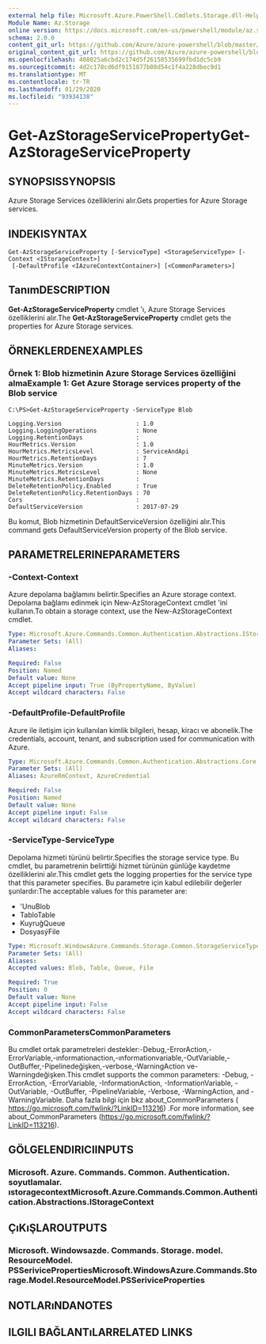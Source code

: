 ```yaml
---
external help file: Microsoft.Azure.PowerShell.Cmdlets.Storage.dll-Help.xml
Module Name: Az.Storage
online version: https://docs.microsoft.com/en-us/powershell/module/az.storage/get-azstorageserviceproperty
schema: 2.0.0
content_git_url: https://github.com/Azure/azure-powershell/blob/master/src/Storage/Storage.Management/help/Get-AzStorageServiceProperty.md
original_content_git_url: https://github.com/Azure/azure-powershell/blob/master/src/Storage/Storage.Management/help/Get-AzStorageServiceProperty.md
ms.openlocfilehash: 408025a6cbd2c174d5f26158535699fbd1dc5cb9
ms.sourcegitcommit: 4d2c178cd6df9151877b08d54c1f4a228dbec9d1
ms.translationtype: MT
ms.contentlocale: tr-TR
ms.lasthandoff: 01/29/2020
ms.locfileid: "93934138"
---
```

# <span data-ttu-id="5db22-101">Get-AzStorageServiceProperty</span><span class="sxs-lookup"><span data-stu-id="5db22-101">Get-AzStorageServiceProperty</span></span>

## <span data-ttu-id="5db22-102">SYNOPSIS</span><span class="sxs-lookup"><span data-stu-id="5db22-102">SYNOPSIS</span></span>
<span data-ttu-id="5db22-103">Azure Storage Services özelliklerini alır.</span><span class="sxs-lookup"><span data-stu-id="5db22-103">Gets properties for Azure Storage services.</span></span>

## <span data-ttu-id="5db22-104">INDEKI</span><span class="sxs-lookup"><span data-stu-id="5db22-104">SYNTAX</span></span>

```
Get-AzStorageServiceProperty [-ServiceType] <StorageServiceType> [-Context <IStorageContext>]
 [-DefaultProfile <IAzureContextContainer>] [<CommonParameters>]
```

## <span data-ttu-id="5db22-105">Tanım</span><span class="sxs-lookup"><span data-stu-id="5db22-105">DESCRIPTION</span></span>
<span data-ttu-id="5db22-106">**Get-AzStorageServiceProperty** cmdlet 'ı, Azure Storage Services özelliklerini alır.</span><span class="sxs-lookup"><span data-stu-id="5db22-106">The **Get-AzStorageServiceProperty** cmdlet gets the properties for Azure Storage services.</span></span>

## <span data-ttu-id="5db22-107">ÖRNEKLERDEN</span><span class="sxs-lookup"><span data-stu-id="5db22-107">EXAMPLES</span></span>

### <span data-ttu-id="5db22-108">Örnek 1: Blob hizmetinin Azure Storage Services özelliğini alma</span><span class="sxs-lookup"><span data-stu-id="5db22-108">Example 1: Get  Azure Storage services property of the Blob service</span></span>
```
C:\PS>Get-AzStorageServiceProperty -ServiceType Blob

Logging.Version                     : 1.0
Logging.LoggingOperations           : None
Logging.RetentionDays               : 
HourMetrics.Version                 : 1.0
HourMetrics.MetricsLevel            : ServiceAndApi
HourMetrics.RetentionDays           : 7
MinuteMetrics.Version               : 1.0
MinuteMetrics.MetricsLevel          : None
MinuteMetrics.RetentionDays         : 
DeleteRetentionPolicy.Enabled       : True
DeleteRetentionPolicy.RetentionDays : 70
Cors                                : 
DefaultServiceVersion               : 2017-07-29
```

<span data-ttu-id="5db22-109">Bu komut, Blob hizmetinin DefaultServiceVersion özelliğini alır.</span><span class="sxs-lookup"><span data-stu-id="5db22-109">This command gets DefaultServiceVersion property of the Blob service.</span></span>

## <span data-ttu-id="5db22-110">PARAMETRELERINE</span><span class="sxs-lookup"><span data-stu-id="5db22-110">PARAMETERS</span></span>

### <span data-ttu-id="5db22-111">-Context</span><span class="sxs-lookup"><span data-stu-id="5db22-111">-Context</span></span>
<span data-ttu-id="5db22-112">Azure depolama bağlamını belirtir.</span><span class="sxs-lookup"><span data-stu-id="5db22-112">Specifies an Azure storage context.</span></span>
<span data-ttu-id="5db22-113">Depolama bağlamı edinmek için New-AzStorageContext cmdlet 'ini kullanın.</span><span class="sxs-lookup"><span data-stu-id="5db22-113">To obtain a storage context, use the New-AzStorageContext cmdlet.</span></span>

```yaml
Type: Microsoft.Azure.Commands.Common.Authentication.Abstractions.IStorageContext
Parameter Sets: (All)
Aliases:

Required: False
Position: Named
Default value: None
Accept pipeline input: True (ByPropertyName, ByValue)
Accept wildcard characters: False
```

### <span data-ttu-id="5db22-114">-DefaultProfile</span><span class="sxs-lookup"><span data-stu-id="5db22-114">-DefaultProfile</span></span>
<span data-ttu-id="5db22-115">Azure ile iletişim için kullanılan kimlik bilgileri, hesap, kiracı ve abonelik.</span><span class="sxs-lookup"><span data-stu-id="5db22-115">The credentials, account, tenant, and subscription used for communication with Azure.</span></span>

```yaml
Type: Microsoft.Azure.Commands.Common.Authentication.Abstractions.Core.IAzureContextContainer
Parameter Sets: (All)
Aliases: AzureRmContext, AzureCredential

Required: False
Position: Named
Default value: None
Accept pipeline input: False
Accept wildcard characters: False
```

### <span data-ttu-id="5db22-116">-ServiceType</span><span class="sxs-lookup"><span data-stu-id="5db22-116">-ServiceType</span></span>
<span data-ttu-id="5db22-117">Depolama hizmeti türünü belirtir.</span><span class="sxs-lookup"><span data-stu-id="5db22-117">Specifies the storage service type.</span></span>
<span data-ttu-id="5db22-118">Bu cmdlet, bu parametrenin belirttiği hizmet türünün günlüğe kaydetme özelliklerini alır.</span><span class="sxs-lookup"><span data-stu-id="5db22-118">This cmdlet gets the logging properties for the service type that this parameter specifies.</span></span>
<span data-ttu-id="5db22-119">Bu parametre için kabul edilebilir değerler şunlardır:</span><span class="sxs-lookup"><span data-stu-id="5db22-119">The acceptable values for this parameter are:</span></span>
- <span data-ttu-id="5db22-120">'Unu</span><span class="sxs-lookup"><span data-stu-id="5db22-120">Blob</span></span> 
- <span data-ttu-id="5db22-121">Tablo</span><span class="sxs-lookup"><span data-stu-id="5db22-121">Table</span></span>
- <span data-ttu-id="5db22-122">Kuyruğ</span><span class="sxs-lookup"><span data-stu-id="5db22-122">Queue</span></span>
- <span data-ttu-id="5db22-123">Dosyasý</span><span class="sxs-lookup"><span data-stu-id="5db22-123">File</span></span>

```yaml
Type: Microsoft.WindowsAzure.Commands.Storage.Common.StorageServiceType
Parameter Sets: (All)
Aliases:
Accepted values: Blob, Table, Queue, File

Required: True
Position: 0
Default value: None
Accept pipeline input: False
Accept wildcard characters: False
```

### <span data-ttu-id="5db22-124">CommonParameters</span><span class="sxs-lookup"><span data-stu-id="5db22-124">CommonParameters</span></span>
<span data-ttu-id="5db22-125">Bu cmdlet ortak parametreleri destekler:-Debug,-ErrorAction,-ErrorVariable,-ınformationaction,-ınformationvariable,-OutVariable,-OutBuffer,-Pipelinedeğişken,-verbose,-WarningAction ve-Warningdeğişken.</span><span class="sxs-lookup"><span data-stu-id="5db22-125">This cmdlet supports the common parameters: -Debug, -ErrorAction, -ErrorVariable, -InformationAction, -InformationVariable, -OutVariable, -OutBuffer, -PipelineVariable, -Verbose, -WarningAction, and -WarningVariable.</span></span> <span data-ttu-id="5db22-126">Daha fazla bilgi için bkz about_CommonParameters ( https://go.microsoft.com/fwlink/?LinkID=113216) .</span><span class="sxs-lookup"><span data-stu-id="5db22-126">For more information, see about_CommonParameters (https://go.microsoft.com/fwlink/?LinkID=113216).</span></span>

## <span data-ttu-id="5db22-127">GÖLGELENDIRICI</span><span class="sxs-lookup"><span data-stu-id="5db22-127">INPUTS</span></span>

### <span data-ttu-id="5db22-128">Microsoft. Azure. Commands. Common. Authentication. soyutlamalar. ıstoragecontext</span><span class="sxs-lookup"><span data-stu-id="5db22-128">Microsoft.Azure.Commands.Common.Authentication.Abstractions.IStorageContext</span></span>

## <span data-ttu-id="5db22-129">ÇıKıŞLAR</span><span class="sxs-lookup"><span data-stu-id="5db22-129">OUTPUTS</span></span>

### <span data-ttu-id="5db22-130">Microsoft. Windowsazde. Commands. Storage. model. ResourceModel. PSSeriviceProperties</span><span class="sxs-lookup"><span data-stu-id="5db22-130">Microsoft.WindowsAzure.Commands.Storage.Model.ResourceModel.PSSeriviceProperties</span></span>

## <span data-ttu-id="5db22-131">NOTLARıNDA</span><span class="sxs-lookup"><span data-stu-id="5db22-131">NOTES</span></span>

## <span data-ttu-id="5db22-132">ILGILI BAĞLANTıLAR</span><span class="sxs-lookup"><span data-stu-id="5db22-132">RELATED LINKS</span></span>
